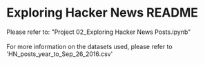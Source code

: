 # Exploring Hacker News README

Please refer to: "Project 02_Exploring Hacker News Posts.ipynb" <br> <br>
For more information on the datasets used, please refer to 'HN_posts_year_to_Sep_26_2016.csv' 
